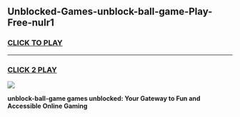 
## Unblocked-Games-unblock-ball-game-Play-Free-nulr1
<h3>
<a href="https://premium76.site?title=unblock-ball-game&ref=10A">CLICK TO PLAY</a></h3>
<hr>

<h3>
<a href="https://premium76.site?title=unblock-ball-game&ref=10A">CLICK 2 PLAY</a>
  
</h3>

<a href="https://premium76.site?title=unblock-ball-game&ref=10A"><img src="https://clearcache.store/games.png"></a>


**unblock-ball-game games unblocked: Your Gateway to Fun and Accessible Online Gaming**
